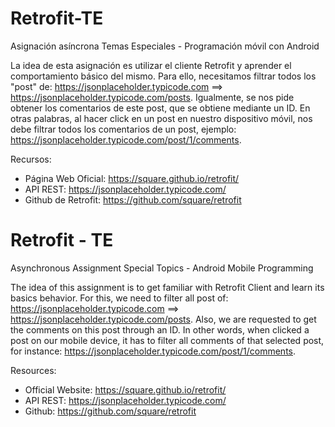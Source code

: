 # Retrofit-TE

Asignación asíncrona Temas Especiales - Programación móvil con Android

La idea de esta asignación es utilizar el cliente Retrofit y aprender el comportamiento básico del mismo. Para ello, necesitamos filtrar todos los "post" de:
https://jsonplaceholder.typicode.com ==> https://jsonplaceholder.typicode.com/posts. Igualmente, se nos pide obtener los comentarios de este post, que se obtiene
mediante un ID. En otras palabras, al hacer click en un post en nuestro dispositivo móvil, nos debe filtrar todos los comentarios de un post, ejemplo: https://jsonplaceholder.typicode.com/post/1/comments.

Recursos:

- Página Web Oficial: https://square.github.io/retrofit/
- API REST: https://jsonplaceholder.typicode.com/
- Github de Retrofit: https://github.com/square/retrofit

# Retrofit - TE

Asynchronous Assignment Special Topics - Android Mobile Programming

The idea of this assignment is to get familiar with Retrofit Client and learn its basics behavior. For this, we need to filter all post of:
https://jsonplaceholder.typicode.com ==> https://jsonplaceholder.typicode.com/posts. Also, we are requested to get the comments on this post through an ID.
In other words, when clicked a post on our mobile device, it has to filter all comments of that selected post, for instance: https://jsonplaceholder.typicode.com/post/1/comments.

Resources:

- Official Website: https://square.github.io/retrofit/
- API REST: https://jsonplaceholder.typicode.com/
- Github: https://github.com/square/retrofit
